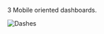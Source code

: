 3 Mobile oriented dashboards.

![Dashes](https://github.com/Vansmak/homeassistant/assets/16037573/53ef63d2-8bbe-4dec-8d52-46ecf363ce92)
